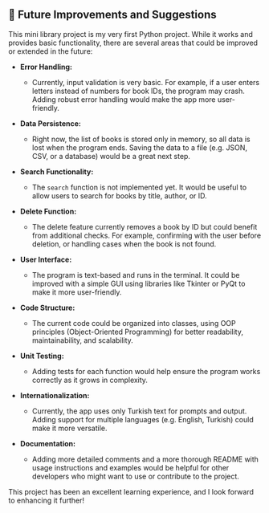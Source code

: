 ## 🚀 Future Improvements and Suggestions

This mini library project is my very first Python project. While it works and provides basic functionality, there are several areas that could be improved or extended in the future:

- **Error Handling:**
  - Currently, input validation is very basic. For example, if a user enters letters instead of numbers for book IDs, the program may crash. Adding robust error handling would make the app more user-friendly.

- **Data Persistence:**
  - Right now, the list of books is stored only in memory, so all data is lost when the program ends. Saving the data to a file (e.g. JSON, CSV, or a database) would be a great next step.

- **Search Functionality:**
  - The `search` function is not implemented yet. It would be useful to allow users to search for books by title, author, or ID.

- **Delete Function:**
  - The delete feature currently removes a book by ID but could benefit from additional checks. For example, confirming with the user before deletion, or handling cases when the book is not found.

- **User Interface:**
  - The program is text-based and runs in the terminal. It could be improved with a simple GUI using libraries like Tkinter or PyQt to make it more user-friendly.

- **Code Structure:**
  - The current code could be organized into classes, using OOP principles (Object-Oriented Programming) for better readability, maintainability, and scalability.

- **Unit Testing:**
  - Adding tests for each function would help ensure the program works correctly as it grows in complexity.

- **Internationalization:**
  - Currently, the app uses only Turkish text for prompts and output. Adding support for multiple languages (e.g. English, Turkish) could make it more versatile.

- **Documentation:**
  - Adding more detailed comments and a more thorough README with usage instructions and examples would be helpful for other developers who might want to use or contribute to the project.

This project has been an excellent learning experience, and I look forward to enhancing it further!
